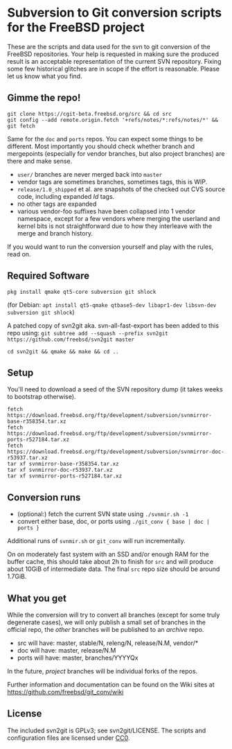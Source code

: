 # Subversion to Git conversion scripts for the FreeBSD project

These are the scripts and data used for the svn to git conversion of the
FreeBSD repositories. Your help is requested in making sure the produced
result is an acceptable representation of the current SVN repository. Fixing
some few historical glitches are in scope if the effort is reasonable. Please
let us know what you find.

## Gimme the repo!

```
git clone https://cgit-beta.freebsd.org/src && cd src
git config --add remote.origin.fetch '+refs/notes/*:refs/notes/*' && git fetch
```

Same for the `doc` and `ports` repos. You can expect some things to be
different. Most importantly you should check whether branch and mergepoints
(especially for vendor branches, but also project branches) are there and make
sense.

- `user/` branches are never merged back into `master`
- vendor tags are sometimes branches, sometimes tags, this is WIP.
- `release/1.0_shipped` et al. are snapshots of the checked out CVS source
  code, including expanded $Id$ tags.
- no other tags are expanded
- various vendor-foo suffixes have been collapsed into 1 vendor namespace,
  except for a few vendors where merging the userland and kernel bits is not
  straightforward due to how they interleave with the merge and branch history.

If you would want to run the conversion yourself and play with the rules, read on.

## Required Software

`pkg install qmake qt5-core subversion git shlock`

(for Debian: `apt install qt5-qmake qtbase5-dev libapr1-dev libsvn-dev subversion git shlock`)

A patched copy of svn2git aka. svn-all-fast-export has been added to this repo using:
`git subtree add --squash --prefix svn2git https://github.com/freebsd/svn2git master`

```shell
cd svn2git && qmake && make && cd ..
```

## Setup

You'll need to download a seed of the SVN repository dump (it takes weeks to bootstrap otherwise).

```shell
fetch https://download.freebsd.org/ftp/development/subversion/svnmirror-base-r358354.tar.xz
fetch https://download.freebsd.org/ftp/development/subversion/svnmirror-ports-r527184.tar.xz
fetch https://download.freebsd.org/ftp/development/subversion/svnmirror-doc-r53937.tar.xz
tar xf svnmirror-base-r358354.tar.xz
tar xf svnmirror-doc-r53937.tar.xz
tar xf svnmirror-ports-r527184.tar.xz
```

## Conversion runs

- (optional:) fetch the current SVN state using `./svnmir.sh -1`
- convert either base, doc, or ports using `./git_conv { base | doc | ports }`

Additional runs of `svnmir.sh` or `git_conv` will run incrementally.

On on moderately fast system with an SSD and/or enough RAM for the buffer cache,
this should take about 2h to finish for `src` and will produce about 10GiB of
intermediate data. The final `src` repo size should be around 1.7GiB.

## What you get

While the conversion will try to convert all branches (except for some truly
degenerate cases), we will only publish a small set of branches in the official
repo, the _other_ branches will be published to an _archive_ repo.

- src will have: master, stable/N, releng/N, release/N.M, vendor/\*
- doc will have: master, release/N.M
- ports will have: master, branches/YYYYQx

In the future, _project_ branches will be individual forks of the repos.

Further information and documentation can be found on the Wiki sites at
https://github.com/freebsd/git_conv/wiki

## License
The included svn2git is GPLv3; see svn2git/LICENSE. The scripts and configuration files are licensed under
[CC0](https://creativecommons.org/publicdomain/zero/1.0/legalcode).
